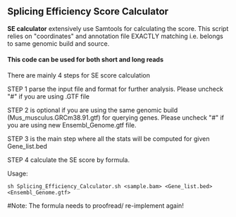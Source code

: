 ## Splicing Efficiency Score Calculator

**SE calculator** extensively use Samtools for calculating the score. This script relies on "coordinates" and 
annotation file EXACTLY matching i.e. belongs to same genomic build and source.

#### This code can be used for both short and long reads

There are mainly 4 steps for SE score calculation

STEP 1 parse the input file and format for further analysis. Please uncheck "#" if you are using .GTF file

STEP 2 is optional if you are using the same genomic build (Mus_musculus.GRCm38.91.gtf) for querying genes. Please uncheck "#" if you are using new Ensembl_Genome.gtf file.

STEP 3 is the main step where all the stats will be computed for given Gene_list.bed

STEP 4 calculate the SE score by formula.

Usage:

    sh Splicing_Efficiency_Calculator.sh <sample.bam> <Gene_list.bed> <Ensembl_Genome.gtf>

#Note: The formula needs to proofread/ re-implement again!
